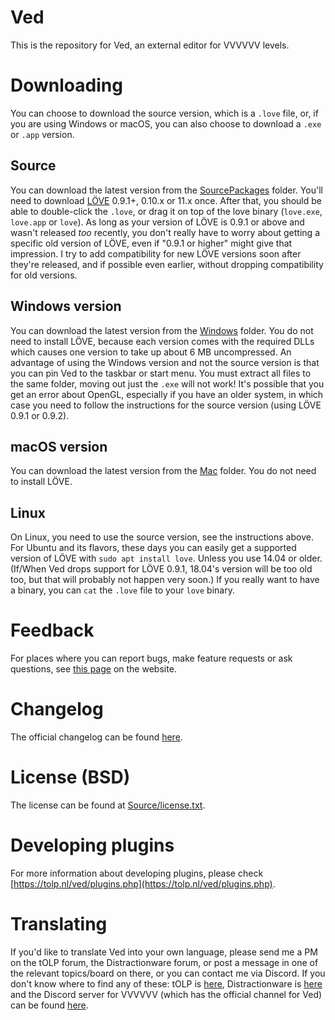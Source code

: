 # Ved
This is the repository for Ved, an external editor for VVVVVV levels.

# Downloading
You can choose to download the source version, which is a `.love` file, or, if you are using Windows or macOS, you can also choose to download a `.exe` or `.app` version.
## Source
You can download the latest version from the [SourcePackages](SourcePackages) folder. You'll need to download [LÖVE](https://love2d.org/) 0.9.1+, 0.10.x or 11.x once. After that, you should be able to double-click the `.love`, or drag it on top of the love binary (`love.exe`, `love.app` or `love`).
As long as your version of LÖVE is 0.9.1 or above and wasn't released _too_ recently, you don't really have to worry about getting a specific old version of LÖVE, even if "0.9.1 or higher" might give that impression. I try to add compatibility for new LÖVE versions soon after they're released, and if possible even earlier, without dropping compatibility for old versions.

## Windows version
You can download the latest version from the [Windows](Windows) folder. You do not need to install LÖVE, because each version comes with the required DLLs which causes one version to take up about 6 MB uncompressed. An advantage of using the Windows version and not the source version is that you can pin Ved to the taskbar or start menu.
You must extract all files to the same folder, moving out just the `.exe` will not work! It's possible that you get an error about OpenGL, especially if you have an older system, in which case you need to follow the instructions for the source version (using LÖVE 0.9.1 or 0.9.2).

## macOS version
You can download the latest version from the [Mac](Mac) folder. You do not need to install LÖVE.

## Linux
On Linux, you need to use the source version, see the instructions above. For Ubuntu and its flavors, these days you can easily get a supported version of LÖVE with `sudo apt install love`. Unless you use 14.04 or older. (If/When Ved drops support for LÖVE 0.9.1, 18.04's version will be too old too, but that will probably not happen very soon.)
If you really want to have a binary, you can `cat` the `.love` file to your `love` binary.

# Feedback
For places where you can report bugs, make feature requests or ask questions, see [this page](https://tolp.nl/ved/feedback) on the website.

# Changelog
The official changelog can be found [here](https://tolp.nl/ved/download).

# License (BSD)
The license can be found at [Source/license.txt](Source/license.txt).

# Developing plugins
For more information about developing plugins, please check [https://tolp.nl/ved/plugins.php](https://tolp.nl/ved/plugins.php).

# Translating
If you'd like to translate Ved into your own language, please send me a PM on the tOLP forum, the Distractionware forum, or post a message in one of the relevant topics/board on there, or you can contact me via Discord. If you don't know where to find any of these: tOLP is [here](https://tolp.nl/forum/index.php), Distractionware is [here](http://distractionware.com/forum/index.php) and the Discord server for VVVVVV (which has the official channel for Ved) can be found [here](https://discord.gg/Zf7Nzea).
